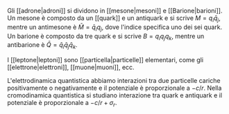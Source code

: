 Gli [[adrone|adroni]] si dividono in [[mesone|mesoni]] e [[Barione|barioni]]. Un mesone è composto da un [[quark]] e un antiquark e si scrive $M=q_{i}\bar{q}_{j}$, mentre un antimesone è $\bar{M}=\bar{q}_{i}q_{j}$, dove l'indice specifica uno dei sei quark. Un barione è composto da tre quark e si scrive $B=q_{i}q_{j}q_{k}$, mentre un antibarione è $\bar{Q}=\bar{q}_{i}\bar{q}_{j}\bar{q}_{k}$.

I [[leptone|leptoni]] sono [[particella|particelle]] elementari, come gli [[elettrone|elettroni]], [[muone|muoni]], ecc.

L'elettrodinamica quantistica abbiamo interazioni tra due particelle cariche positivamente o negativamente e il potenziale è proporzionale a $-c/r$. Nella cromodinamica quantistica si studiano interazione tra quark e antiquark e il potenziale è proporzionale a $-c/r+\sigma_{r}$.